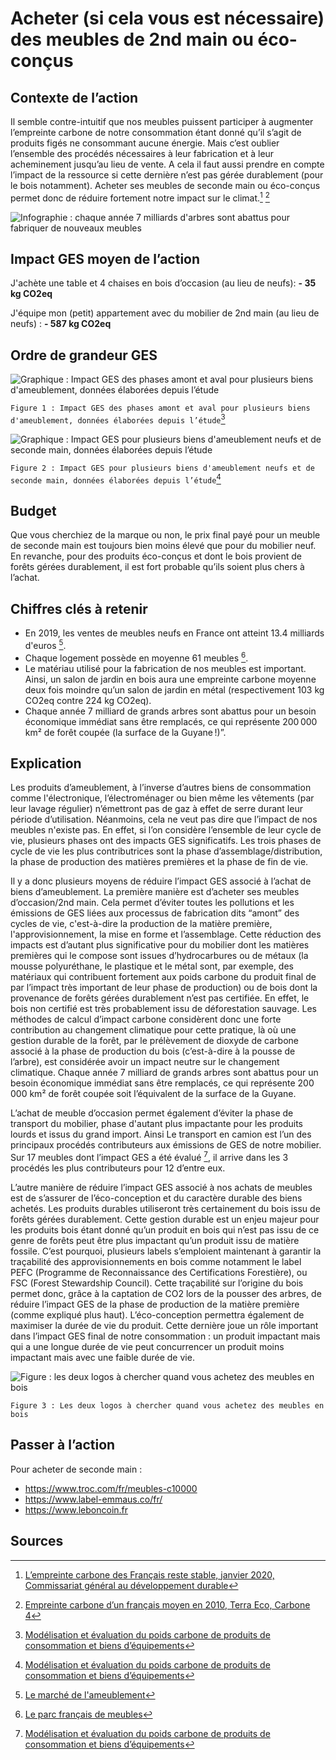 # Acheter (si cela vous est nécessaire) des meubles de 2nd main ou éco-conçus

## Contexte de l’action

Il semble contre-intuitif que nos meubles puissent participer à augmenter l’empreinte carbone de notre consommation étant donné qu’il s’agit de produits figés ne consommant aucune énergie. Mais c’est oublier l’ensemble des procédés nécessaires à leur fabrication et à leur acheminement jusqu’au lieu de vente. A cela il faut aussi prendre en compte l’impact de la ressource si cette dernière n’est pas gérée durablement (pour le bois notamment). Acheter ses meubles de seconde main ou éco-conçus permet donc de réduire fortement notre impact sur le climat.[^1] [^2]

![Infographie : chaque année 7 milliards d'arbres sont abattus pour fabriquer de nouveaux meubles](https://ecolab-data.netlify.app/images/Chiffres-cles_Meuble-2nde-main_v2.png)

## Impact GES moyen de l’action

J'achète une table et 4 chaises en bois d’occasion (au lieu de neufs): **- 35 kg CO2eq**

J'équipe mon (petit) appartement avec du mobilier de 2nd main (au lieu de neufs) : **- 587 kg CO2eq**

## Ordre de grandeur GES

![Graphique : Impact GES des phases amont et aval pour plusieurs biens d'ameublement, données élaborées depuis l’étude](https://www.associationbilancarbone.fr/wp-content/uploads/2020/12/meubles-2nd-main-fig1.jpg)

`Figure 1 : Impact GES des phases amont et aval pour plusieurs biens d'ameublement, données élaborées depuis l’étude`[^3]

![Graphique : Impact GES pour plusieurs biens d'ameublement neufs et de seconde main, données élaborées depuis l’étude](https://www.associationbilancarbone.fr/wp-content/uploads/2020/12/meubles-2nd-main-fig2.jpg)

`Figure 2 : Impact GES pour plusieurs biens d'ameublement neufs et de seconde main, données élaborées depuis l’étude`[^3]

## Budget

Que vous cherchiez de la marque ou non, le prix final payé pour un meuble de seconde main est toujours bien moins élevé que pour du mobilier neuf. En revanche, pour des produits éco-conçus et dont le bois provient de forêts gérées durablement, il est fort probable qu’ils soient plus chers à l’achat.

## Chiffres clés à retenir

- En 2019, les ventes de meubles neufs en France ont atteint 13.4 milliards d'euros [^4].
- Chaque logement possède en moyenne 61 meubles [^5].
- Le matériau utilisé pour la fabrication de nos meubles est important. Ainsi, un salon de jardin en bois aura une empreinte carbone moyenne deux fois moindre qu’un salon de jardin en métal (respectivement 103 kg CO2eq contre 224 kg CO2eq).
- Chaque année 7 milliard de grands arbres sont abattus pour un besoin économique immédiat sans être remplacés, ce qui représente 200 000 km² de forêt coupée (la surface de la Guyane !)”.

## Explication

Les produits d’ameublement, à l’inverse d’autres biens de consommation comme l'électronique, l’électroménager ou bien même les vêtements (par leur lavage régulier) n’émettront pas de gaz à effet de serre durant leur période d’utilisation. Néanmoins, cela ne veut pas dire que l’impact de nos meubles n'existe pas. En effet, si l’on considère l’ensemble de leur cycle de vie, plusieurs phases ont des impacts GES significatifs. Les trois phases de cycle de vie les plus contributrices sont la phase d’assemblage/distribution, la phase de production des matières premières et la phase de fin de vie.

Il y a donc plusieurs moyens de réduire l’impact GES associé à l’achat de biens d’ameublement. La première manière est d’acheter ses meubles d’occasion/2nd main. Cela permet d’éviter toutes les pollutions et les émissions de GES liées aux processus de fabrication dits “amont” des cycles de vie, c'est-à-dire la production de la matière première, l'approvisionnement, la mise en forme et l’assemblage. Cette réduction des impacts est d’autant plus significative pour du mobilier dont les matières premières qui le compose sont issues d’hydrocarbures ou de métaux (la mousse polyuréthane, le plastique et le métal sont, par exemple, des matériaux qui contribuent fortement aux poids carbone du produit final de par l’impact très important de leur phase de production) ou de bois dont la provenance de forêts gérées durablement n’est pas certifiée. En effet, le bois non certifié est très probablement issu de déforestation sauvage. Les méthodes de calcul d’impact carbone considèrent donc une forte contribution au changement climatique pour cette pratique, là où une gestion durable de la forêt, par le prélèvement de dioxyde de carbone associé à la phase de production du bois (c’est-à-dire à la pousse de l’arbre), est considérée avoir un impact neutre sur le changement climatique. Chaque année 7 milliard de grands arbres sont abattus pour un besoin économique immédiat sans être remplacés, ce qui représente 200 000 km² de forêt coupée soit l’équivalent de la surface de la Guyane.

L’achat de meuble d’occasion permet également d’éviter la phase de transport du mobilier, phase d'autant plus impactante pour les produits lourds et issus du grand import. Ainsi Le transport en camion est l’un des principaux procédés contributeurs aux émissions de GES de notre mobilier. Sur 17 meubles dont l’impact GES a été évalué [^3], il arrive dans les 3 procédés les plus contributeurs pour 12 d’entre eux.

L’autre manière de réduire l’impact GES associé à nos achats de meubles est de s’assurer de l’éco-conception et du caractère durable des biens achetés. Les produits durables utiliseront très certainement du bois issu de forêts gérées durablement. Cette gestion durable est un enjeu majeur pour les produits bois étant donné qu’un produit en bois qui n’est pas issu de ce genre de forêts peut être plus impactant qu’un produit issu de matière fossile. C’est pourquoi, plusieurs labels s’emploient maintenant à garantir la traçabilité des approvisionnements en bois comme notamment le label PEFC (Programme de Reconnaissance des Certifications Forestière), ou FSC (Forest Stewardship Council). Cette traçabilité sur l’origine du bois permet donc, grâce à la captation de CO2 lors de la pousser des arbres, de réduire l’impact GES de la phase de production de la matière première (comme expliqué plus haut). L’éco-conception permettra également de maximiser la durée de vie du produit. Cette dernière joue un rôle important dans l’impact GES final de notre consommation : un produit impactant mais qui a une longue durée de vie peut concurrencer un produit moins impactant mais avec une faible durée de vie.

![Figure : les deux logos à chercher quand vous achetez des meubles en bois](https://www.associationbilancarbone.fr/wp-content/uploads/2020/12/meubles-2nd-main-fig3.jpg)

`Figure 3 : Les deux logos à chercher quand vous achetez des meubles en bois`

## Passer à l’action

Pour acheter de seconde main :

- <https://www.troc.com/fr/meubles-c10000>
- <https://www.label-emmaus.co/fr/>
- <https://www.leboncoin.fr>

## Sources

[^1]: [L’empreinte carbone des Français reste stable, janvier 2020, Commissariat général au développement durable](https://www.statistiques.developpement-durable.gouv.fr/sites/default/files/2020-01/datalab-essentiel-204-l-empreinte-carbone-des-francais-reste-%20stable-janvier2020.pdf)
[^2]: [Empreinte carbone d’un français moyen en 2010, Terra Eco, Carbone 4](https://www.terraeco.net/1990-2010-Notre-r-evolution,19337.html)
[^3]: [Modélisation et évaluation du poids carbone de produits de consommation et biens d’équipements](https://librairie.ademe.fr/consommer-autrement/1190-modelisation-et-evaluation-du-poids-carbone-de-produits-de-consommation-et-biens-d-equipement.html)
[^4]: [Le marché de l'ameublement](https://lacnef.fr/le-marche-de-lameublement/)
[^5]: [Le parc français de meubles](https://www.eco-mobilier.fr/wp-content/uploads/plaquette-chiffres-cles-eco-mobilier-2019-1.pdf)
